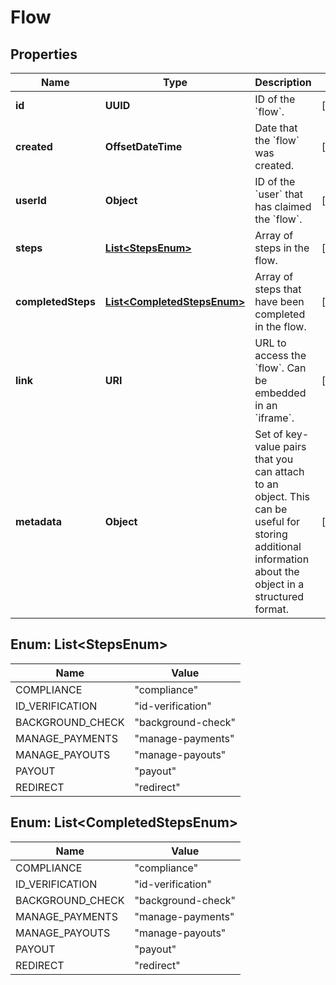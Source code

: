 

# Flow


## Properties

| Name | Type | Description | Notes |
|------------ | ------------- | ------------- | -------------|
|**id** | **UUID** | ID of the &#x60;flow&#x60;. |  [optional] |
|**created** | **OffsetDateTime** | Date that the &#x60;flow&#x60; was created. |  [optional] |
|**userId** | **Object** | ID of the &#x60;user&#x60; that has claimed the &#x60;flow&#x60;. |  [optional] |
|**steps** | [**List&lt;StepsEnum&gt;**](#List&lt;StepsEnum&gt;) | Array of steps in the flow. |  [optional] |
|**completedSteps** | [**List&lt;CompletedStepsEnum&gt;**](#List&lt;CompletedStepsEnum&gt;) | Array of steps that have been completed in the flow. |  [optional] |
|**link** | **URI** | URL to access the &#x60;flow&#x60;. Can be embedded in an &#x60;iframe&#x60;. |  [optional] |
|**metadata** | **Object** | Set of key-value pairs that you can attach to an object. This can be useful for storing additional information about the object in a structured format. |  [optional] |



## Enum: List&lt;StepsEnum&gt;

| Name | Value |
|---- | -----|
| COMPLIANCE | &quot;compliance&quot; |
| ID_VERIFICATION | &quot;id-verification&quot; |
| BACKGROUND_CHECK | &quot;background-check&quot; |
| MANAGE_PAYMENTS | &quot;manage-payments&quot; |
| MANAGE_PAYOUTS | &quot;manage-payouts&quot; |
| PAYOUT | &quot;payout&quot; |
| REDIRECT | &quot;redirect&quot; |



## Enum: List&lt;CompletedStepsEnum&gt;

| Name | Value |
|---- | -----|
| COMPLIANCE | &quot;compliance&quot; |
| ID_VERIFICATION | &quot;id-verification&quot; |
| BACKGROUND_CHECK | &quot;background-check&quot; |
| MANAGE_PAYMENTS | &quot;manage-payments&quot; |
| MANAGE_PAYOUTS | &quot;manage-payouts&quot; |
| PAYOUT | &quot;payout&quot; |
| REDIRECT | &quot;redirect&quot; |



